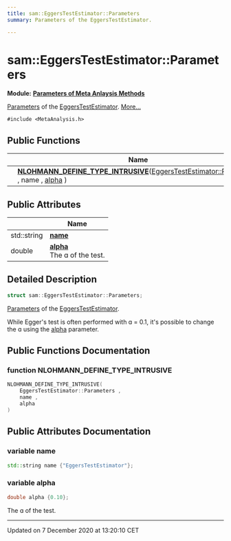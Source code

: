 ```yaml
---
title: sam::EggersTestEstimator::Parameters
summary: Parameters of the EggersTestEstimator.  

---
```


# sam::EggersTestEstimator::Parameters


**Module:** **[Parameters of Meta Anlaysis Methods](/doxygen/Modules/group___meta_analysis_parameters/)**

[Parameters]() of the [EggersTestEstimator](/doxygen/Classes/classsam_1_1_eggers_test_estimator/).  [More...](#detailed-description)


`#include <MetaAnalysis.h>`













## Public Functions

|                | Name           |
| -------------- | -------------- |
|  | **[NLOHMANN_DEFINE_TYPE_INTRUSIVE](/doxygen/Classes/structsam_1_1_eggers_test_estimator_1_1_parameters/#function-nlohmann_define_type_intrusive)**([EggersTestEstimator::Parameters](/doxygen/Classes/structsam_1_1_eggers_test_estimator_1_1_parameters/) , name , [alpha](/doxygen/Classes/structsam_1_1_eggers_test_estimator_1_1_parameters/#variable-alpha) )  |


## Public Attributes

|                | Name           |
| -------------- | -------------- |
| std::string | **[name](/doxygen/Classes/structsam_1_1_eggers_test_estimator_1_1_parameters/#variable-name)**  |
| double | **[alpha](/doxygen/Classes/structsam_1_1_eggers_test_estimator_1_1_parameters/#variable-alpha)** <br>The ɑ of the test.  |






## Detailed Description

```cpp
struct sam::EggersTestEstimator::Parameters;
```

[Parameters]() of the [EggersTestEstimator](/doxygen/Classes/classsam_1_1_eggers_test_estimator/). 


























While Egger's test is often performed with ɑ = 0.1, it's possible to change the ɑ using the [alpha](/doxygen/Classes/structsam_1_1_eggers_test_estimator_1_1_parameters/#variable-alpha) parameter. 









## Public Functions Documentation

### function NLOHMANN_DEFINE_TYPE_INTRUSIVE

```cpp
NLOHMANN_DEFINE_TYPE_INTRUSIVE(
    EggersTestEstimator::Parameters ,
    name ,
    alpha 
)
```































## Public Attributes Documentation

### variable name

```cpp
std::string name {"EggersTestEstimator"};
```





























### variable alpha

```cpp
double alpha {0.10};
```

The ɑ of the test. 
































-------------------------------

Updated on  7 December 2020 at 13:20:10 CET